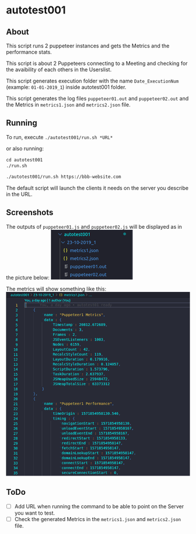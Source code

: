 # autotest001

## About

This script runs 2 puppeteer instances and gets the Metrics and the performance stats.

This script is about 2 Puppeteers connecting to a Meeting and checking for the avaibility of each others in the Userslist.

This script generates execution folder with the name `Date_ExecutionNum` (example: `01-01-2019_1`) inside autotest001 folder.

This script generates the log files `puppeteer01.out` and `puppeteer02.out` and the Metrics in `metrics1.json` and `metrics2.json` file.

## Running

To run, execute `./autotest001/run.sh *URL*`

or also running: 

```
cd autotest001
./run.sh
```

~~~bash
./autotest001/run.sh https://bbb-website.com
~~~

The default script will launch the clients it needs on the server you describe in the URL.

## Screenshots

The outputs of `puppeteer01.js` and `puppeteer02.js` will be displayed as in the picture below:
![outputs](../images/screenshot.png "outputs")

The metrics will show something like this:
![metrics](../images/metrics.png "metrics")

## ToDo

- [ ] Add URL when running the command to be able to point on the Server you want to test.
- [ ] Check the generated Metrics in the `metrics1.json` and `metrics2.json` file.

